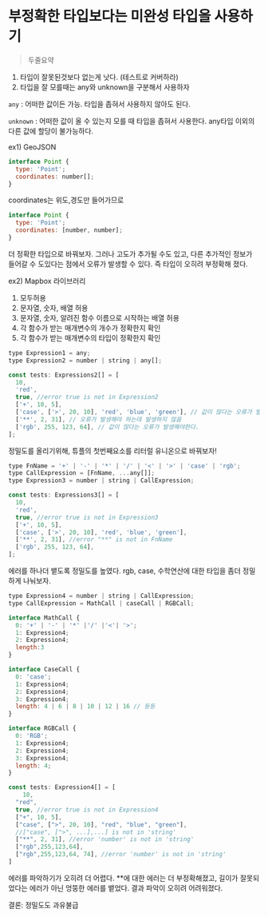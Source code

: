 # 부정확한 타입보다는 미완성 타입을 사용하기
 > 두줄요약 
 1. 타입이 잘못된것보다 없는게 낫다. (테스트로 커버하라)
 2. 타입을 잘 모를때는 any와 unknown을 구분해서 사용하자

 `any` : 어떠한 값이든 가능. 타입을 좁혀서 사용하지 않아도 된다.
 
 `unknown` : 어떠한 값이 올 수 있는지 모를 때 타입을 좁혀서 사용한다. any타입 이외의 다른 값에 할당이 불가능하다.


ex1) GeoJSON
```javascript
interface Point {
  type: 'Point';
  coordinates: number[];
}
```
coordinates는 위도,경도만 들어가므로
```javascript
interface Point {
  type: 'Point';
  coordinates: [number, number];
}
```
더 정확한 타입으로 바꿔보자.
그러나 고도가 추가될 수도 있고, 다른 추가적인 정보가 들어갈 수 도있다는 점에서 오류가 발생할 수 있다.
즉 타입이 오히려 부정확해 졌다.

ex2) Mapbox 라이브러리

1. 모두허용
2. 문자열, 숫자, 배열 허용
3. 문자열, 숫자, 알려진 함수 이름으로 시작하는 배열 허용
4. 각 함수가 받는 매개변수의 개수가 정확한지 확인
5. 각 함수가 받는 매개변수의 타입이 정확한지 확인

```javascript
type Expression1 = any;
type Expression2 = number | string | any[];

const tests: Expressions2[] = [
  10,
  'red',
  true, //error true is not in Expression2
  ['+', 10, 5],
  ['case', ['>', 20, 10], 'red', 'blue', 'green'], // 값이 많다는 오류가 발생해야한다.
  ['**', 2, 31], // 오류가 발생해야 하는데 발생하지 않음
  ['rgb', 255, 123, 64], // 값이 많다는 오류가 발생해야한다.
];
```

정밀도를 올리기위해, 튜플의 첫번째요소를 리터럴 유니온으로 바꿔보자!
```javascript
type FnName = '+' | '-' | '*' | '/' | '<' | '>' | 'case' | 'rgb';
type CallExpression = [FnName, ...any[]];
type Expression3 = number | string | CallExpression;

const tests: Expressions3[] = [
  10,
  'red',
  true, //error true is not in Expression3
  ['+', 10, 5],
  ['case', ['>', 20, 10], 'red', 'blue', 'green'],
  ['**', 2, 31], //error "**" is not in FnName
  ['rgb', 255, 123, 64],
];
```

에러를 하나더 뱉도록 정밀도를 높였다.
rgb, case, 수학연산에 대한 타입을 좀더 정밀하게 나눠보자.
```javascript
type Expression4 = number | string | CallExpression;
type CallExpression = MathCall | caseCall | RGBCall;

interface MathCall {
  0: '+' | '-' | '*' |'/' |'<'| '>';
  1: Expression4;
  2: Expression4;
  length:3
}

interface CaseCall {
  0: 'case';
  1: Expression4;
  2: Expression4;
  3: Expression4;
  length: 4 | 6 | 8 | 10 | 12 | 16 // 등등
}

interface RGBCall {
  0: 'RGB';
  1: Expression4;
  2: Expression4;
  3: Expression4;
  length: 4;
}

const tests: Expression4[] = [
    10,
  "red",
  true, //error true is not in Expression4
  ["+", 10, 5],
  ["case", [">", 20, 10], "red", "blue", "green"],
  //["case", [">", ...],...] is not in 'string'
  ["**", 2, 31], //error 'number' is not in 'string'
  ["rgb",255,123,64],
  ["rgb",255,123,64, 74], //error 'number' is not in 'string'
]
```
에러를 파악하기가 오히려 더 어렵다. 
**에 대한 에러는 더 부정확해졌고, 길이가 잘못되었다는 에러가 아닌 엉뚱한 에러를 뱉었다.
결과 파악이 오히려 어려워졌다.

결론: 정밀도도 과유불급





